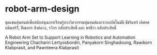 # robot-arm-design

ชุดแขนหุ่นยนต์เพื่อสนับสนุนการเรียนรู้ทางวิศวกรรมหุ่นยนต์และระบบอัตโนมัติ
ชัชรินทร์ เลิศยศบดินทร์1, ปัณยกร สิงห์ดวง,  รวิกร กลับประสิทธิ์  และ พรธีรา กลับประสิทธิ์ 

A Robot Arm Set to Support Learning in Robotics and Automation Engineering
Chacharin Lertyosbordin, Panyakorn Singhadoung, Rawikorn Klabprasit, and Pawnteera Klabprasit 
